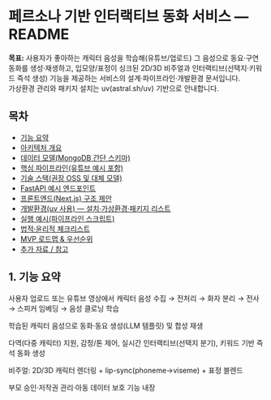 # 페르소나 기반 인터랙티브 동화 서비스 — README

**목표:** 사용자가 좋아하는 캐릭터 음성을 학습해(유튜브/업로드) 그 음성으로 동요·구연동화를 생성·재생하고, 입모양/표정이 싱크된 2D/3D 비주얼과 인터랙티브(선택지·키워드 즉석 생성) 기능을 제공하는 서비스의 설계·파이프라인·개발환경 문서입니다.  
가상환경 관리와 패키지 설치는 uv(astral.sh/uv) 기반으로 안내합니다.

## 목차

- [기능 요약](#1-기능-요약)
- [아키텍처 개요](#2-아키텍처-개요)
- [데이터 모델(MongoDB 간단 스키마)](#3-데이터-모델mongodb-간단-스키마)
- [핵심 파이프라인(유튜브 예시 포함)](#4-핵심-파이프라인유튜브-예시-포함)
- [기술 스택(권장 OSS 및 대체 모델)](#5-기술-스택권장-oss-및-대체-모델)
- [FastAPI 예시 엔드포인트](#6-fastapi-예시-엔드포인트)
- [프론트엔드(Next.js) 구조 제안](#7-프론트엔드nextjs-구조-제안)
- [개발환경(uv 사용) — 설치·가상환경·패키지 리스트](#8-개발환경uv-사용--설치가상환경패키지-리스트)
- [실행 예시(파이프라인 스크립트)](#9-실행-예시파이프라인-스크립트)
- [법적·윤리적 체크리스트](#10-법적윤리적-체크리스트)
- [MVP 로드맵 & 우선순위](#11-mvp-로드맵--우선순위)
- [추가 자료 / 참고](#12-추가-자료--참고)

## 1. 기능 요약

사용자 업로드 또는 유튜브 영상에서 캐릭터 음성 수집 → 전처리 → 화자 분리 → 전사 → 스피커 임베딩 → 음성 클로닝 학습

학습된 캐릭터 음성으로 동화·동요 생성(LLM 템플릿) 및 합성 재생

다역(다중 캐릭터) 지원, 감정/톤 제어, 실시간 인터랙티브(선택지 분기), 키워드 기반 즉석 동화 생성

비주얼: 2D/3D 캐릭터 렌더링 + lip-sync(phoneme→viseme) + 표정 블렌드

부모 승인·저작권 관리·아동 데이터 보호 기능 내장